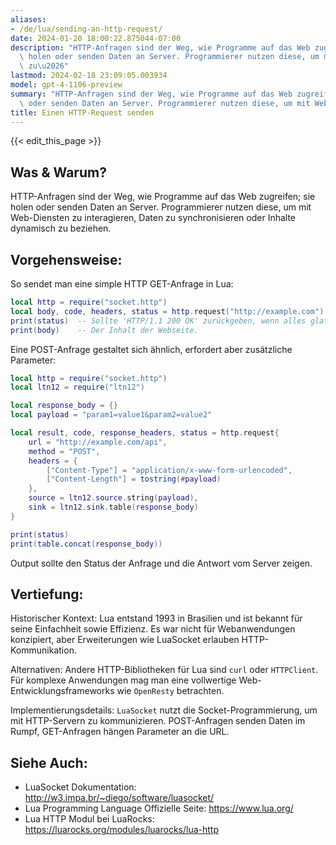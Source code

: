 ```yaml
---
aliases:
- /de/lua/sending-an-http-request/
date: 2024-01-20 18:00:22.875044-07:00
description: "HTTP-Anfragen sind der Weg, wie Programme auf das Web zugreifen; sie\
  \ holen oder senden Daten an Server. Programmierer nutzen diese, um mit Web-Diensten\
  \ zu\u2026"
lastmod: 2024-02-18 23:09:05.003934
model: gpt-4-1106-preview
summary: "HTTP-Anfragen sind der Weg, wie Programme auf das Web zugreifen; sie holen\
  \ oder senden Daten an Server. Programmierer nutzen diese, um mit Web-Diensten zu\u2026"
title: Einen HTTP-Request senden
---
```


{{< edit_this_page >}}

## Was & Warum?
HTTP-Anfragen sind der Weg, wie Programme auf das Web zugreifen; sie holen oder senden Daten an Server. Programmierer nutzen diese, um mit Web-Diensten zu interagieren, Daten zu synchronisieren oder Inhalte dynamisch zu beziehen.

## Vorgehensweise:
So sendet man eine simple HTTP GET-Anfrage in Lua:

```Lua
local http = require("socket.http")
local body, code, headers, status = http.request("http://example.com")
print(status)  -- Sollte 'HTTP/1.1 200 OK' zurückgeben, wenn alles glatt lief.
print(body)    -- Der Inhalt der Webseite.
```

Eine POST-Anfrage gestaltet sich ähnlich, erfordert aber zusätzliche Parameter:

```Lua
local http = require("socket.http")
local ltn12 = require("ltn12")

local response_body = {}
local payload = "param1=value1&param2=value2"

local result, code, response_headers, status = http.request{
    url = "http://example.com/api",
    method = "POST",
    headers = {
        ["Content-Type"] = "application/x-www-form-urlencoded",
        ["Content-Length"] = tostring(#payload)
    },
    source = ltn12.source.string(payload),
    sink = ltn12.sink.table(response_body)
}

print(status)
print(table.concat(response_body))
```

Output sollte den Status der Anfrage und die Antwort vom Server zeigen.

## Vertiefung:
Historischer Kontext: Lua entstand 1993 in Brasilien und ist bekannt für seine Einfachheit sowie Effizienz. Es war nicht für Webanwendungen konzipiert, aber Erweiterungen wie LuaSocket erlauben HTTP-Kommunikation.

Alternativen: Andere HTTP-Bibliotheken für Lua sind `curl` oder `HTTPClient`. Für komplexe Anwendungen mag man eine vollwertige Web-Entwicklungsframeworks wie `OpenResty` betrachten.

Implementierungsdetails: `LuaSocket` nutzt die Socket-Programmierung, um mit HTTP-Servern zu kommunizieren. POST-Anfragen senden Daten im Rumpf, GET-Anfragen hängen Parameter an die URL.

## Siehe Auch:
- LuaSocket Dokumentation: http://w3.impa.br/~diego/software/luasocket/
- Lua Programming Language Offizielle Seite: https://www.lua.org/
- Lua HTTP Modul bei LuaRocks: https://luarocks.org/modules/luarocks/lua-http
